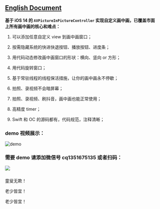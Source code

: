 ## [English Document](README_en.md)



**基于 iOS 14 的 `AVPictureInPictureController` 实现自定义画中画，已覆盖市面上所有画中画的核心和难点：**

1. 可以添加任意自定义 view 到画中画窗口；

2. 按需隐藏系统的快进快退按钮、播放按钮、进度条；

3. 用代码动态修改画中画窗口的形状：横向、竖向 or 方形；

4. 用代码旋转窗口；

5. 基于常驻线程的线程保活措施，让你的画中画永不停歇；

6. 拍照、录视频不会暗屏幕；

7. 拍照、录视频、刷抖音，画中画也能正常使用；

8. 高精度 timer；

9. Swift 和 OC 的源码都有，代码规范，注释清晰；

   



### demo 视频展示：

![demo](demo.gif)



### 需要 demo 请添加微信号 cq1351675135 或者扫码：

![](wechat.png)

### 

童叟无欺！

老少皆宜！

老少皆宜！
